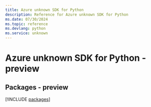 ```yaml
---
title: Azure unknown SDK for Python
description: Reference for Azure unknown SDK for Python
ms.date: 07/30/2024
ms.topic: reference
ms.devlang: python
ms.service: unknown
---
```

# Azure unknown SDK for Python - preview
## Packages - preview
[!INCLUDE [packages](unknown-index.md)]